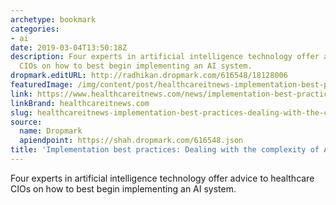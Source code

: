 ```yaml
---
archetype: bookmark
categories:
- ai
date: 2019-03-04T13:50:18Z
description: Four experts in artificial intelligence technology offer advice to healthcare
  CIOs on how to best begin implementing an AI system.
dropmark.editURL: http://radhikan.dropmark.com/616548/18128006
featuredImage: /img/content/post/healthcareitnews-implementation-best-practices-dealing-with-the-complexity-of-ai.jpg
link: https://www.healthcareitnews.com/news/implementation-best-practices-dealing-complexity-ai
linkBrand: healthcareitnews.com
slug: healthcareitnews-implementation-best-practices-dealing-with-the-complexity-of-ai
source:
  name: Dropmark
  apiendpoint: https://shah.dropmark.com/616548.json
title: 'Implementation best practices: Dealing with the complexity of AI'
---
```

Four experts in artificial intelligence technology offer advice to healthcare CIOs on how to best begin implementing an AI system.